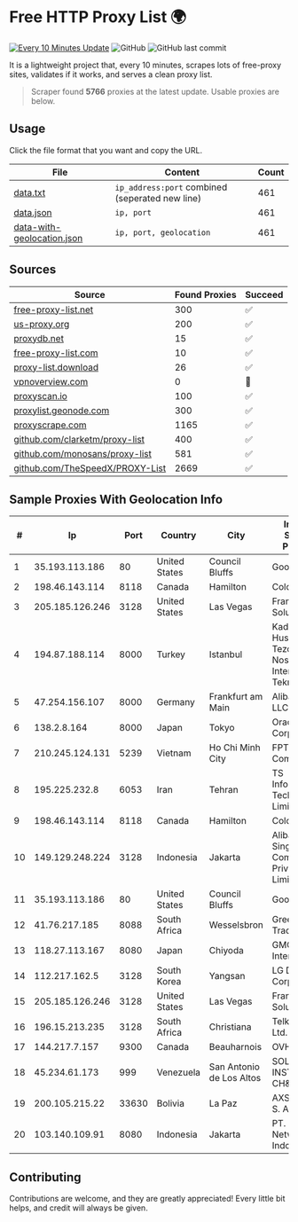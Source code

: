 
# Free HTTP Proxy List 🌍

[![Every 10 Minutes Update](https://github.com/mertguvencli/http-proxy-list/actions/workflows/main.yml/badge.svg?branch=main)](https://github.com/mertguvencli/http-proxy-list/actions/workflows/main.yml)
![GitHub](https://img.shields.io/github/license/mertguvencli/http-proxy-list)
![GitHub last commit](https://img.shields.io/github/last-commit/mertguvencli/http-proxy-list)

It is a lightweight project that, every 10 minutes, scrapes lots of free-proxy sites, validates if it works, and serves a clean proxy list.


> Scraper found **5766** proxies at the latest update. Usable proxies are below.

## Usage

Click the file format that you want and copy the URL.


|File|Content|Count|
|----|-------|-----|
|[data.txt](https://raw.githubusercontent.com/mertguvencli/http-proxy-list/main/proxy-list/data.txt)|`ip_address:port` combined (seperated new line)|461|
|[data.json](https://raw.githubusercontent.com/mertguvencli/http-proxy-list/main/proxy-list/data.json)|`ip, port`|461|
|[data-with-geolocation.json](https://raw.githubusercontent.com/mertguvencli/http-proxy-list/main/proxy-list/data-with-geolocation.json)|`ip, port, geolocation`|461|

## Sources

|Source|Found Proxies|Succeed|
|------|-------------|-------|
|[free-proxy-list.net](https://free-proxy-list.net)|300|✅|
|[us-proxy.org](https://www.us-proxy.org)|200|✅|
|[proxydb.net](http://proxydb.net)|15|✅|
|[free-proxy-list.com](https://free-proxy-list.com/?page=&port=&type%5B%5D=http&type%5B%5D=https&up_time=0&search=Search)|10|✅|
|[proxy-list.download](https://www.proxy-list.download/HTTP)|26|✅|
|[vpnoverview.com](https://vpnoverview.com/privacy/anonymous-browsing/free-proxy-servers)|0|🚫|
|[proxyscan.io](https://www.proxyscan.io)|100|✅|
|[proxylist.geonode.com](https://proxylist.geonode.com/api/proxy-list?limit=300&page=1&sort_by=lastChecked&sort_type=desc&protocols=http,https)|300|✅|
|[proxyscrape.com](https://api.proxyscrape.com/v2/?request=displayproxies&protocol=http&timeout=10000&country=all&ssl=all&anonymity=all)|1165|✅|
|[github.com/clarketm/proxy-list](https://raw.githubusercontent.com/clarketm/proxy-list/master/proxy-list-raw.txt)|400|✅|
|[github.com/monosans/proxy-list](https://raw.githubusercontent.com/monosans/proxy-list/main/proxies/http.txt)|581|✅|
|[github.com/TheSpeedX/PROXY-List](https://raw.githubusercontent.com/TheSpeedX/PROXY-List/master/http.txt)|2669|✅|


## Sample Proxies With Geolocation Info

|#|Ip|Port|Country|City|Internet Service Provider|
|-|--|----|-------|----|-------------------------|
|1|35.193.113.186|80|United States|Council Bluffs|Google LLC|
|2|198.46.143.114|8118|Canada|Hamilton|ColoCrossing|
|3|205.185.126.246|3128|United States|Las Vegas|FranTech Solutions|
|4|194.87.188.114|8000|Turkey|Istanbul|Kadir Huseyin Tezcan Nosspeed Internet Teknolojileri|
|5|47.254.156.107|8000|Germany|Frankfurt am Main|Alibaba.com LLC|
|6|138.2.8.164|8000|Japan|Tokyo|Oracle Corporation|
|7|210.245.124.131|5239|Vietnam|Ho Chi Minh City|FPT Telecom Company|
|8|195.225.232.8|6053|Iran|Tehran|TS Information Technology Limited|
|9|198.46.143.114|8118|Canada|Hamilton|ColoCrossing|
|10|149.129.248.224|3128|Indonesia|Jakarta|Alibaba.com Singapore E-Commerce Private Limited|
|11|35.193.113.186|80|United States|Council Bluffs|Google LLC|
|12|41.76.217.185|8088|South Africa|Wesselsbron|Green Flash Trading|
|13|118.27.113.167|8080|Japan|Chiyoda|GMO Internet, Inc.|
|14|112.217.162.5|3128|South Korea|Yangsan|LG DACOM Corporation|
|15|205.185.126.246|3128|United States|Las Vegas|FranTech Solutions|
|16|196.15.213.235|3128|South Africa|Christiana|Telkom SA Ltd.|
|17|144.217.7.157|9300|Canada|Beauharnois|OVH SAS|
|18|45.234.61.173|999|Venezuela|San Antonio de Los Altos|SOLUCIONES INSTALRED CH&C C.A.|
|19|200.105.215.22|33630|Bolivia|La Paz|AXS Bolivia S. A.|
|20|103.140.109.91|8080|Indonesia|Jakarta|PT. Fiber Networks Indonesia|



## Contributing

Contributions are welcome, and they are greatly appreciated! Every
little bit helps, and credit will always be given.

